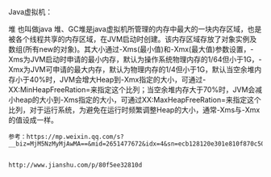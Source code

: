 Java虚拟机：

堆
	也叫做java 堆、GC堆是java虚拟机所管理的内存中最大的一块内存区域，也是被各个线程共享的内存区域，在JVM启动时创建。该内存区域存放了对象实例及数组(所有new的对象)。其大小通过-Xms(最小值)和-Xmx(最大值)参数设置，-Xms为JVM启动时申请的最小内存，默认为操作系统物理内存的1/64但小于1G，-Xmx为JVM可申请的最大内存，默认为物理内存的1/4但小于1G，默认当空余堆内存小于40%时，JVM会增大Heap到-Xmx指定的大小，可通过-XX:MinHeapFreeRation=来指定这个比列；当空余堆内存大于70%时，JVM会减小heap的大小到-Xms指定的大小，可通过XX:MaxHeapFreeRation=来指定这个比列，对于运行系统，为避免在运行时频繁调整Heap的大小，通常-Xms与-Xmx的值设成一样。


	参考：https://mp.weixin.qq.com/s?__biz=MjM5NzMyMjAwMA==&mid=2651477672&idx=4&sn=ecb128120e301e810f870c50be4149f6&chksm=bd253ad78a52b3c16148b796d8ba7c531d252f67148f467fe5fa186649d0739219e2b86d29ae&mpshare=1&scene=2&srcid=1103ciBfGTbtroggFEeDbgx8&from=timeline&key=60fe7edcfeae255d27b43212320ce8e8dbed000a338e463e3194970f57bfc3b134fcb0b26c887eaea013c2f9c609377341e1c282646db28771a8bc2c0a904ba9f2baa9980d0dee577bb9adb749162b5d&ascene=0&uin=Mjc5OTA0MDUwNQ%3D%3D&devicetype=iMac+MacPro3%2C1+OSX+OSX+10.11.6+build(15G1217)&version=12020010&nettype=WIFI&fontScale=100&pass_ticket=wVlt0F4DX1N494%2B6qh%2F69YYdEi7q59L8B2jyfELdyN4org2KLHp5pN06ViBhTbeM


	http://www.jianshu.com/p/80f5ee32810d
